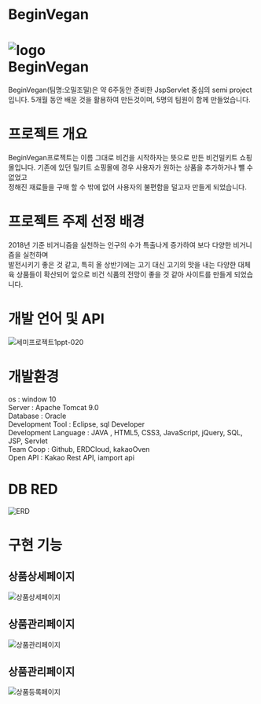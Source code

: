 # BeginVegan
![logo](https://user-images.githubusercontent.com/85299367/145218665-5ed2ffba-19a0-4af3-9f73-94eca4baf28a.png)  
BeginVegan
=================
BeginVegan(팀명:오밀조밀)은 약 6주동안 준비한 JspServlet 중심의 semi project입니다. 5개월 동안 배운 것을 활용하여 만든것이며, 5명의 팀원이 함께 만들었습니다.

프로젝트 개요
================
BeginVegan프로젝트는 이름 그대로 비건을 시작하자는 뜻으로 만든 비건밀키트 쇼핑몰입니다. 기존에 있던 밀키트 쇼핑몰에 경우 사용자가 원하는 상품을 추가하거나 뺄 수 없었고  
정해진 재료들을 구매 할 수 밖에 없어 사용자의 불편함을 덜고자 만들게 되었습니다.

프로젝트 주제 선정 배경
=======================
2018년 기준 비거니즘을  실천하는 인구의 수가 특출나게 증가하여 보다 다양한 비거니즘을 실천하며  
발전시키기 좋은 것 같고, 특히 올 상반기에는 고기 대신 고기의 맛을 내는 다양한 대체육 상품들이 확산되어 앞으로 비건 식품의 전망이 좋을 것 같아 사이트를 만들게 되었습니다.

개발 언어 및 API
=========================
![세미프로젝트1ppt-020](https://user-images.githubusercontent.com/85299367/145222186-5ad30f63-2c32-4e6b-952d-4615ae0b74cc.jpg)  

개발환경 
==============
os : window 10<br/>
Server : Apache Tomcat 9.0<br/>
Database : Oracle<br/>
Development Tool : Eclipse, sql Developer<br/>
Development Language :  JAVA , HTML5, CSS3, JavaScript, jQuery, SQL, JSP, Servlet<br/>
Team Coop : Github, ERDCloud, kakaoOven<br/>
Open API : Kakao Rest API, iamport api<br/>

DB RED
===================
![ERD](https://user-images.githubusercontent.com/85299367/145320573-71f18416-9991-4644-a212-f6cc7092c25d.PNG)

구현 기능 
===============
## 상품상세페이지
![상품상세페이지](https://user-images.githubusercontent.com/69906640/154933073-a915f80c-c7d3-4838-bb7e-700964839f0a.PNG)
## 상품관리페이지
![상품관리페이지](https://user-images.githubusercontent.com/69906640/154932716-349898a6-d6b7-4766-b129-feca41332e01.PNG)
## 상품관리페이지
![상품등록페이지](https://user-images.githubusercontent.com/69906640/154932578-12d8ccbe-5892-401a-9f1e-42c8135ccf49.PNG)

